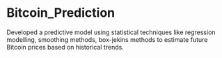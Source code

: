 # Bitcoin_Prediction
Developed a predictive model using statistical techniques like regression modelling, smoothing methods, box-jekins methods to estimate future Bitcoin prices based on historical trends.
